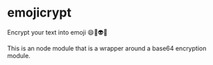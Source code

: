 # emojicrypt
Encrypt your text into emoji 😄💩👽🙊

This is an node module that is a wrapper around a base64 encryption module. 
